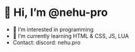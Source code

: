# 👋 Hi, I’m @nehu-pro
- 👀 I’m interested in programming
- 🌱 I’m currently learning HTML & CSS, JS, LUA
- Contact: discord: nehu.pro
